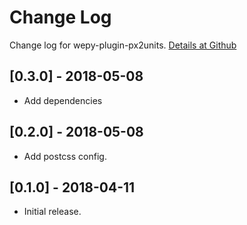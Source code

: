 # Change Log

Change log for wepy-plugin-px2units. [Details at Github](https://github.com/yingye/wepy-plugin-px2units)

## [0.3.0] - 2018-05-08

- Add dependencies

## [0.2.0] - 2018-05-08

- Add postcss config.

## [0.1.0] - 2018-04-11

- Initial release.
